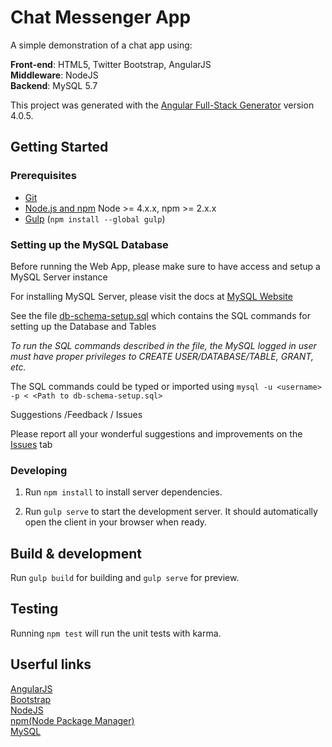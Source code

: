 # Chat Messenger App

A simple demonstration of a chat app using:

**Front-end**: HTML5, Twitter Bootstrap, AngularJS  
**Middleware**: NodeJS  
**Backend**: MySQL 5.7

This project was generated with the [Angular Full-Stack Generator](https://github.com/DaftMonk/generator-angular-fullstack) version 4.0.5.

## Getting Started

### Prerequisites

- [Git](https://git-scm.com/)
- [Node.js and npm](nodejs.org) Node >= 4.x.x, npm >= 2.x.x
- [Gulp](http://gulpjs.com/) (`npm install --global gulp`)

### Setting up the MySQL Database

Before running the Web App, please make sure to have access and setup a MySQL Server instance

For installing MySQL Server, please visit the docs at [MySQL Website](http://dev.mysql.com/doc/refman/5.7/en/installing.html)

See the file [db-schema-setup.sql](https://github.com/anchit-choudhry/chat-messenger/blob/master/db-schema-setup.sql) which contains the SQL commands for setting up the Database and Tables

*To run the SQL commands described in the file, the MySQL logged in user must have proper privileges to CREATE USER/DATABASE/TABLE, GRANT, etc.*

The SQL commands could be typed or imported using `mysql -u <username> -p < <Path to db-schema-setup.sql>`

Suggestions /Feedback / Issues

Please report all your wonderful suggestions and improvements on the [Issues](https://github.com/anchit-choudhry/chat-messenger/issues) tab

### Developing

1. Run `npm install` to install server dependencies.

2. Run `gulp serve` to start the development server. It should automatically open the client in your browser when ready.

## Build & development

Run `gulp build` for building and `gulp serve` for preview.

## Testing

Running `npm test` will run the unit tests with karma.

## Userful links

[AngularJS](https://angularjs.org/)  
[Bootstrap](http://getbootstrap.com/)  
[NodeJS](https://nodejs.org/en/)  
[npm(Node Package Manager)](https://www.npmjs.com/)  
[MySQL](http://dev.mysql.com/doc/refman/5.7/en/installing.html)
